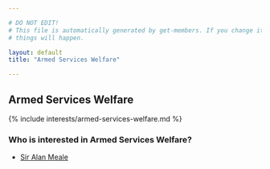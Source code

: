 ```yaml
---

# DO NOT EDIT!
# This file is automatically generated by get-members. If you change it, bad
# things will happen.

layout: default
title: "Armed Services Welfare"

---
```


## Armed Services Welfare

{% include interests/armed-services-welfare.md %}

### Who is interested in Armed Services Welfare?


* [Sir Alan Meale](/members/sir-alan-meale.html)
